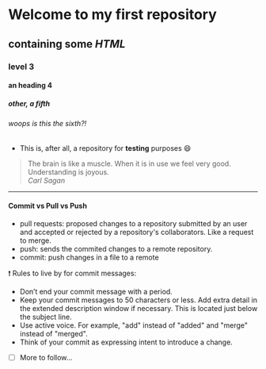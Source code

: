 # Welcome to my **first** repository
## containing some *HTML*
### level 3
#### an heading 4
##### other, a fifth
###### woops is this the sixth?!
- This is, after all, a repository for **testing** purposes :smile:

>The brain is like a muscle. When it is in use we feel very good. Understanding is joyous.<br/>
_Carl Sagan_
<hr>

#### Commit vs Pull vs Push
- pull requests: proposed changes to a repository submitted by an user and accepted or rejected by a repository's collaborators. Like a request to merge.
- push: sends the commited changes to a remote repository.
- commit: push changes in a file to a remote 

:exclamation: Rules to live by for commit messages:
- Don’t end your commit message with a period.
- Keep your commit messages to 50 characters or less. Add extra detail in the extended description window if necessary. This is located just below the subject line.
- Use active voice. For example, "add" instead of "added" and "merge" instead of "merged".
- Think of your commit as expressing intent to introduce a change.

- [ ] More to follow... 

